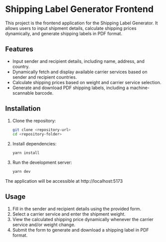 # Shipping Label Generator Frontend

This project is the frontend application for the Shipping Label Generator. It allows users to input shipment details, calculate shipping prices dynamically, and generate shipping labels in PDF format.

## Features

- Input sender and recipient details, including name, address, and country.
- Dynamically fetch and display available carrier services based on sender and recipient countries.
- Calculate shipping prices based on weight and carrier service selection.
- Generate and download PDF shipping labels, including a machine-scannable barcode.

## Installation
1. Clone the repository:
   ```bash
   git clone <repository-url>
   cd <repository-folder>
   ```
2. Install dependencies:
   ```bash
   yarn install
   ```
3. Run the development server:
   ```bash
   yarn dev
   ```
The application will be accessible at http://localhost:5173

## Usage

1. Fill in the sender and recipient details using the provided form.
2. Select a carrier service and enter the shipment weight.
3. View the calculated shipping price dynamically whenever the carrier service and/or weight change.
4. Submit the form to generate and download a shipping label in PDF format.



